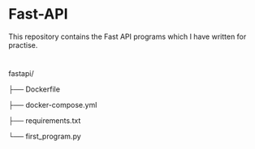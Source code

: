# Fast-API
This repository contains the Fast API programs which I have written for practise.
#
fastapi/

├── Dockerfile

├── docker-compose.yml

├── requirements.txt

└── first_program.py

        
